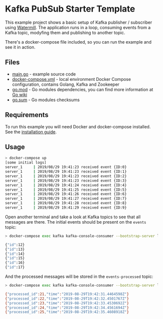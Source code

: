# Kafka PubSub Starter Template

This example project shows a basic setup of Kafka publisher / subscriber using [Watermill](https://watermill.io/). The application runs in a loop, consuming events from a Kafka topic, modyfing them and publishing to another topic.

There's a docker-compose file included, so you can run the example and see it in action.

## Files

- [main.go](main.go) - example source code
- [docker-compose.yml](docker-compose.yml) - local environment Docker Compose configuration, contains Golang, Kafka and Zookeeper
- [go.mod](go.mod) - Go modules dependencies, you can find more information at [Go wiki](https://github.com/golang/go/wiki/Modules)
- [go.sum](go.sum) - Go modules checksums

## Requirements

To run this example you will need Docker and docker-compose installed. See the [installation guide](https://docs.docker.com/compose/install/).

## Usage

```bash
> docker-compose up
[some initial logs]
server_1     | 2019/08/29 19:41:23 received event {ID:0}
server_1     | 2019/08/29 19:41:23 received event {ID:1}
server_1     | 2019/08/29 19:41:23 received event {ID:2}
server_1     | 2019/08/29 19:41:23 received event {ID:3}
server_1     | 2019/08/29 19:41:24 received event {ID:4}
server_1     | 2019/08/29 19:41:25 received event {ID:5}
server_1     | 2019/08/29 19:41:26 received event {ID:6}
server_1     | 2019/08/29 19:41:27 received event {ID:7}
server_1     | 2019/08/29 19:41:28 received event {ID:8}
server_1     | 2019/08/29 19:41:29 received event {ID:9}
```

Open another terminal and take a look at Kafka topics to see that all messages are there. The initial events should be present on the `events` topic:

```bash
> docker-compose exec kafka kafka-console-consumer --bootstrap-server localhost:9092 --topic events

{"id":12}
{"id":13}
{"id":14}
{"id":15}
{"id":16}
{"id":17}
```

And the processed messages will be stored in the `events-processed` topic:

```bash
> docker-compose exec kafka kafka-console-consumer --bootstrap-server localhost:9092 --topic events-processed 

{"processed_id":21,"time":"2019-08-29T19:42:31.4464598Z"}
{"processed_id":22,"time":"2019-08-29T19:42:32.4501767Z"}
{"processed_id":23,"time":"2019-08-29T19:42:33.4530692Z"}
{"processed_id":24,"time":"2019-08-29T19:42:34.4561694Z"}
{"processed_id":25,"time":"2019-08-29T19:42:35.4608918Z"}
```
